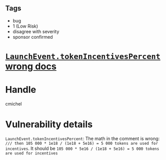 ## Tags

- bug
- 1 (Low Risk)
- disagree with severity
- sponsor confirmed

# [`LaunchEvent.tokenIncentivesPercent` wrong docs](https://github.com/code-423n4/2022-01-trader-joe-findings/issues/208) 

# Handle

cmichel


# Vulnerability details

`LaunchEvent.tokenIncentivesPercent`: The math in the comment is wrong: `/// then 105 000 * 1e18 / (1e18 + 5e16) = 5 000 tokens are used for incentives`. It should be `105 000 * 5e16 / (1e18 + 5e16) = 5 000 tokens are used for incentives`

